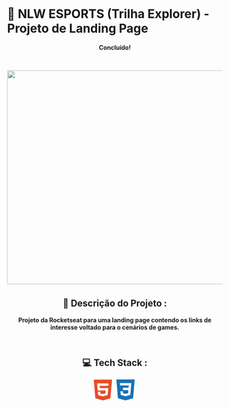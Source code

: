# 🚀 NLW ESPORTS (Trilha Explorer) - Projeto de Landing Page
<center><b> Concluído! <b/><center/>
  
&nbsp;
  
<img src="https://global-uploads.webflow.com/61d83a2ebb0ae01ab96e841a/630d2251fd7c6c8ef1d1df14_OG-nlw-esports.jpg" width="1000px" height="500px">

## 📖 Descrição do Projeto :
Projeto da Rocketseat para uma landing page contendo os links de interesse voltado para o cenários de games.


<br/>

## 💻 Tech Stack  :
  <img src="https://raw.githubusercontent.com/devicons/devicon/master/icons/html5/html5-plain.svg" width="50px" height="50px">&nbsp;<img       src="https://raw.githubusercontent.com/devicons/devicon/master/icons/css3/css3-plain.svg" width="50px" height="50px">&nbsp;
